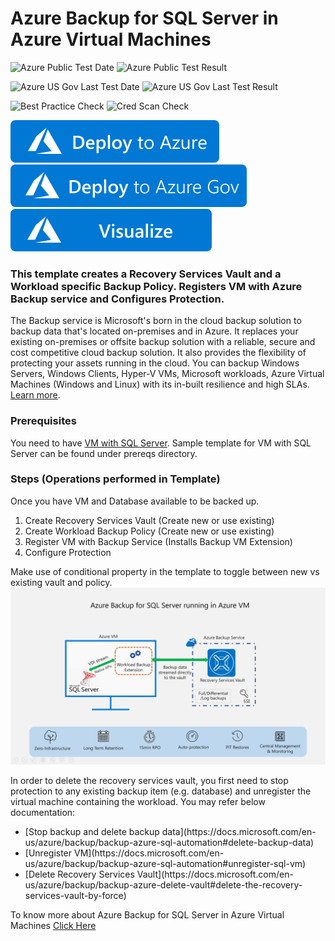 # Azure Backup for SQL Server in Azure Virtual Machines

![Azure Public Test Date](https://azurequickstartsservice.blob.core.windows.net/badges/quickstarts/microsoft.recoveryservices/recovery-services-vm-workload-backup/PublicLastTestDate.svg)
![Azure Public Test Result](https://azurequickstartsservice.blob.core.windows.net/badges/quickstarts/microsoft.recoveryservices/recovery-services-vm-workload-backup/PublicDeployment.svg)

![Azure US Gov Last Test Date](https://azurequickstartsservice.blob.core.windows.net/badges/quickstarts/microsoft.recoveryservices/recovery-services-vm-workload-backup/FairfaxLastTestDate.svg)
![Azure US Gov Last Test Result](https://azurequickstartsservice.blob.core.windows.net/badges/quickstarts/microsoft.recoveryservices/recovery-services-vm-workload-backup/FairfaxDeployment.svg)

![Best Practice Check](https://azurequickstartsservice.blob.core.windows.net/badges/quickstarts/microsoft.recoveryservices/recovery-services-vm-workload-backup/BestPracticeResult.svg)
![Cred Scan Check](https://azurequickstartsservice.blob.core.windows.net/badges/quickstarts/microsoft.recoveryservices/recovery-services-vm-workload-backup/CredScanResult.svg)

[![Deploy To Azure](https://raw.githubusercontent.com/Azure/azure-quickstart-templates/master/1-CONTRIBUTION-GUIDE/images/deploytoazure.svg?sanitize=true)](https://portal.azure.com/#create/Microsoft.Template/uri/https%3A%2F%2Fraw.githubusercontent.com%2FAzure%2Fazure-quickstart-templates%2Fmaster%2Fquickstarts%2Fmicrosoft.recoveryservices%2Frecovery-services-vm-workload-backup%2Fazuredeploy.json)  
[![Deploy To Azure US Gov](https://raw.githubusercontent.com/Azure/azure-quickstart-templates/master/1-CONTRIBUTION-GUIDE/images/deploytoazuregov.svg?sanitize=true)](https://portal.azure.us/#create/Microsoft.Template/uri/https%3A%2F%2Fraw.githubusercontent.com%2FAzure%2Fazure-quickstart-templates%2Fmaster%2Fquickstarts%2Fmicrosoft.recoveryservices%2Frecovery-services-vm-workload-backup%2Fazuredeploy.json)
[![Visualize](https://raw.githubusercontent.com/Azure/azure-quickstart-templates/master/1-CONTRIBUTION-GUIDE/images/visualizebutton.svg?sanitize=true)](http://armviz.io/#/?load=https%3A%2F%2Fraw.githubusercontent.com%2FAzure%2Fazure-quickstart-templates%2Fmaster%2Fquickstarts%2Fmicrosoft.recoveryservices%2Frecovery-services-vm-workload-backup%2Fazuredeploy.json)

### This template creates a Recovery Services Vault and a Workload specific Backup Policy. Registers VM with Azure Backup service and Configures Protection.

The Backup service is Microsoft's born in the cloud backup solution to backup data that's located on-premises and in Azure. It replaces your existing on-premises or offsite backup solution with a reliable, secure and cost competitive cloud backup solution. It also provides the flexibility of protecting your assets running in the cloud. You can backup Windows Servers, Windows Clients, Hyper-V VMs, Microsoft workloads, Azure Virtual Machines (Windows and Linux) with its in-built resilience and high SLAs. [Learn more](http://aka.ms/backup-learn-more/).

### Prerequisites

You need to have [VM with SQL Server](https://azure.microsoft.com/en-us/services/virtual-machines/sql-server/). Sample template for VM with SQL Server can be found under prereqs directory.

### Steps (Operations performed in Template)

Once you have VM and Database available to be backed up.

<ol>
<li>Create Recovery Services Vault (Create new or use existing)</li>
<li>Create Workload Backup Policy (Create new or use existing)</li>
<li>Register VM with Backup Service (Installs Backup VM Extension)</li>
<li>Configure Protection</li>
</ol>

Make use of conditional property in the template to toggle between new vs existing vault and policy.
![Azure Backup for SQL Server in Azure Virtual Machines](images/WorkloadBackup.png "Azure Backup for SQL Server in Azure Virtual Machines")

In order to delete the recovery services vault, you first need to stop protection to any existing backup item (e.g. database) and unregister the virtual machine containing the workload. You may refer below documentation:

<ul>
<li>[Stop backup and delete backup data](https://docs.microsoft.com/en-us/azure/backup/backup-azure-sql-automation#delete-backup-data)</li>
<li>[Unregister VM](https://docs.microsoft.com/en-us/azure/backup/backup-azure-sql-automation#unregister-sql-vm)</li>
<li>[Delete Recovery Services Vault](https://docs.microsoft.com/en-us/azure/backup/backup-azure-delete-vault#delete-the-recovery-services-vault-by-force)</li>
</ul>

To know more about Azure Backup for SQL Server in Azure Virtual Machines [Click Here](https://azure.microsoft.com/en-us/blog/azure-backup-for-sql-server-in-azure-virtual-machines-now-generally-available/)


